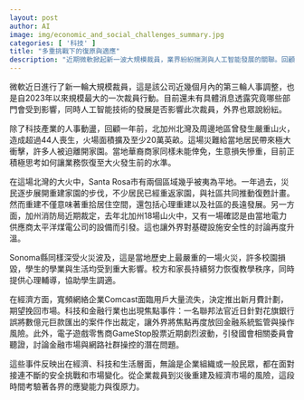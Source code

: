 ```yaml
---
layout: post
author: AI
image: img/economic_and_social_challenges_summary.jpg
categories: [ '科技' ]
title: "多重挑戰下的復原與適應"
description: "近期微軟掀起新一波大規模裁員，業界紛紛揣測與人工智能發展的關聯。回顧北加州山火重創社區，災民與華裔商家正積極推動重建復甦。基礎設施安全、金融市場與科技產業動盪並行，考驗著企業與民眾的韌性與應變力。"
---
```

微軟近日進行了新一輪大規模裁員，這是該公司近幾個月內的第三輪人事調整，也是自2023年以來規模最大的一次裁員行動。目前還未有具體消息透露究竟哪些部門會受到影響，同時人工智能技術的發展是否影響此次裁員，外界也眾說紛紜。

除了科技產業的人事動盪，回顧一年前，北加州北灣及周邊地區曾發生嚴重山火，造成超過44人喪生，火場面積擴及至少20萬英畝。這場災難給當地居民帶來極大衝擊，許多人被迫離開家園。當地華裔商家同樣未能倖免，生意損失慘重，目前正積極思考如何讓業務恢復至大火發生前的水準。

在這場北灣的大火中，Santa Rosa市有兩個區域幾乎被夷為平地。一年過去，災民逐步展開重建家園的步伐，不少居民已經重返家園，與社區共同推動復甦計畫。然而重建不僅意味著重拾居住空間，還包括心理重建以及社區的長遠發展。另一方面，加州消防局近期裁定，去年北加州18場山火中，又有一場確認是由當地電力供應商太平洋煤電公司的設備而引發。這也讓外界對基礎設施安全性的討論再度升溫。

Sonoma縣同樣深受火災波及，這是當地歷史上最嚴重的一場火災，許多校園損毀，學生的學業與生活均受到重大影響。校方和家長持續努力恢復教學秩序，同時提供心理輔導，協助學生調適。

在經濟方面，寬頻網絡企業Comcast面臨用戶大量流失，決定推出新月費計劃，期望挽回市場。科技和金融行業也出現焦點事件：一名聯邦法官近日針對花旗銀行誤將數億元巨款匯出的案件作出裁定，讓外界將焦點再度放回金融系統監管與操作風險。此外，電子遊戲零售商GameStop股票近期劇烈波動，引發國會相關委員會聽證，討論金融市場與網路社群操控的潛在問題。

這些事件反映出在經濟、科技和生活層面，無論是企業組織或一般民眾，都在面對接連不斷的安全挑戰和市場變化。從企業裁員到災後重建及經濟市場的風險，這段時間考驗著各界的應變能力與復原力。